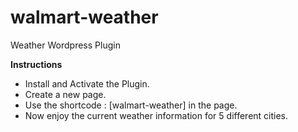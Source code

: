 # walmart-weather
Weather Wordpress Plugin

**Instructions**
- Install and Activate the Plugin.
- Create a new page.
- Use the shortcode : [walmart-weather] in the page.
- Now enjoy the current weather information for 5 different cities.
